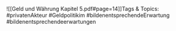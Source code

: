 
![[Geld und Währung Kapitel 5.pdf#page=14]]Tags & Topics:
   #privatenAkteur
   #Geldpolitikim
   #bildenentsprechendeErwartung
   #bildenentsprechendeerwartungen